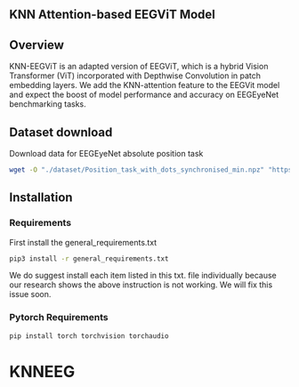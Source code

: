 ## KNN Attention-based EEGViT Model


## Overview
KNN-EEGViT is an adapted version of EEGViT, which is a hybrid Vision Transformer (ViT) incorporated with Depthwise Convolution in patch embedding layers. We add the KNN-attention feature to the EEGVit model and expect the boost of model performance and accuracy on EEGEyeNet benchmarking tasks.


## Dataset download
Download data for EEGEyeNet absolute position task
```bash
wget -O "./dataset/Position_task_with_dots_synchronised_min.npz" "https://osf.io/download/ge87t/"
```

## Installation

### Requirements

First install the general_requirements.txt

```bash
pip3 install -r general_requirements.txt 
```
We do suggest install each item listed in this txt. file individually because our research shows the above instruction is not working. We will fix this issue soon.

### Pytorch Requirements

```bash
pip install torch torchvision torchaudio
```



# KNNEEG
